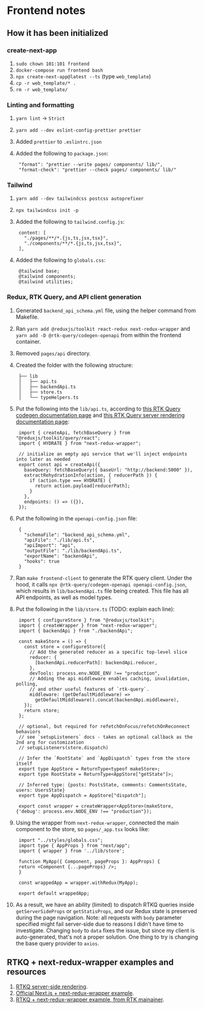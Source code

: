 # Frontend notes

## How it has been initialized

### create-next-app

1. `sudo chown 101:101 frontend`
2. `docker-compose run frontend bash`
3. `npx create-next-app@latest --ts` (type `web_template`)
4. `cp -r web_template/* .`
5. `rm -r web_template/`

### Linting and formatting

1. `yarn lint` -> `Strict`
2. `yarn add --dev eslint-config-prettier prettier`
3. Added `prettier` to `.eslintrc.json`
4. Added the following to `package.json`:

        "format": "prettier --write pages/ components/ lib/",
        "format-check": "prettier --check pages/ components/ lib/"

### Tailwind

1. `yarn add --dev tailwindcss postcss autoprefixer`
2. `npx tailwindcss init -p`
3. Added the following to `tailwind.config.js`:

        content: [
          "./pages/**/*.{js,ts,jsx,tsx}",
          "./components/**/*.{js,ts,jsx,tsx}",
        ],

4. Added the following to `globals.css`:

        @tailwind base;
        @tailwind components;
        @tailwind utilities;

### Redux, RTK Query, and API client generation

1. Generated `backend_api_schema.yml` file, using the helper command from Makefile.
2. Ran `yarn add @reduxjs/toolkit react-redux next-redux-wrapper` and `yarn add -D @rtk-query/codegen-openapi` from within the frontend container.
3. Removed `pages/api` directory.
4. Created the folder with the following structure:

        ├── lib
        │   ├── api.ts
        │   ├── backendApi.ts
        │   ├── store.ts
        │   └── typeHelpers.ts

5. Put the following into the `lib/api.ts`, according to [this RTK Query codegen documentation page](https://redux-toolkit.js.org/rtk-query/usage/code-generation) and [this RTK Query server rendering documentation page](https://redux-toolkit.js.org/rtk-query/usage/server-side-rendering#server-side-rendering-with-nextjs):

        import { createApi, fetchBaseQuery } from "@reduxjs/toolkit/query/react";
        import { HYDRATE } from "next-redux-wrapper";

        // initialize an empty api service that we'll inject endpoints into later as needed
        export const api = createApi({
          baseQuery: fetchBaseQuery({ baseUrl: "http://backend:5000" }),
          extractRehydrationInfo(action, { reducerPath }) {
            if (action.type === HYDRATE) {
              return action.payload[reducerPath];
            }
          },
          endpoints: () => ({}),
        });

6. Put the following in the `openapi-config.json` file:

        {
          "schemaFile": "backend_api_schema.yml",
          "apiFile": "./lib/api.ts",
          "apiImport": "api",
          "outputFile": "./lib/backendApi.ts",
          "exportName": "backendApi",
          "hooks": true
        }

7. Ran `make frontend-client` to generate the RTK query client. Under the hood, it calls `npx @rtk-query/codegen-openapi openapi-config.json`, which results in `lib/backendApi.ts` file being created. This file has all API endpoints, as well as model types.
8. Put the following in the `lib/store.ts` (TODO: explain each line):

        import { configureStore } from "@reduxjs/toolkit";
        import { createWrapper } from "next-redux-wrapper";
        import { backendApi } from "./backendApi";

        const makeStore = () => {
          const store = configureStore({
            // Add the generated reducer as a specific top-level slice
            reducer: {
              [backendApi.reducerPath]: backendApi.reducer,
            },
            devTools: process.env.NODE_ENV !== "production",
            // Adding the api middleware enables caching, invalidation, polling,
            // and other useful features of `rtk-query`.
            middleware: (getDefaultMiddleware) =>
              getDefaultMiddleware().concat(backendApi.middleware),
          });
          return store;
        };

        // optional, but required for refetchOnFocus/refetchOnReconnect behaviors
        // see `setupListeners` docs - takes an optional callback as the 2nd arg for customization
        // setupListeners(store.dispatch)

        // Infer the `RootState` and `AppDispatch` types from the store itself
        export type AppStore = ReturnType<typeof makeStore>;
        export type RootState = ReturnType<AppStore["getState"]>;

        // Inferred type: {posts: PostsState, comments: CommentsState, users: UsersState}
        export type AppDispatch = AppStore["dispatch"];

        export const wrapper = createWrapper<AppStore>(makeStore, {'debug': process.env.NODE_ENV !== "production"});

9. Using the wrapper from `next-redux-wrapper`, connected the main component to the store, so `pages/_app.tsx` looks like:

        import "../styles/globals.css";
        import type { AppProps } from "next/app";
        import { wrapper } from '../lib/store';

        function MyApp({ Component, pageProps }: AppProps) {
        return <Component {...pageProps} />;
        }

        const wrappedApp = wrapper.withRedux(MyApp);

        export default wrappedApp;

10. As a result, we have an ability (limited) to dispatch RTKQ queries inside `getServerSideProps` or `getStatisProps`, and our Redux state is preserved during the page navigation. Note: all requests with `body` parameter specified might fail server-side due to reasons I didn't have time to investigate. Changing `body` to `data` fixes the issue, but since my client is auto-generated, that's not a proper solution. One thing to try is changing the base query provider to `axios`.

## RTKQ + next-redux-wrapper examples and resources

1. [RTKQ server-side rendering](https://redux-toolkit.js.org/rtk-query/usage/server-side-rendering#server-side-rendering-with-nextjs).
2. [Official Next.js + next-redux-wrapper example](https://github.com/vercel/next.js/tree/canary/examples/with-redux-wrapper).
3. [RTKQ + next-redux-wrapper example, from RTK mainainer](https://github.com/phryneas/ssr-experiments/tree/main/nextjs-blog).
